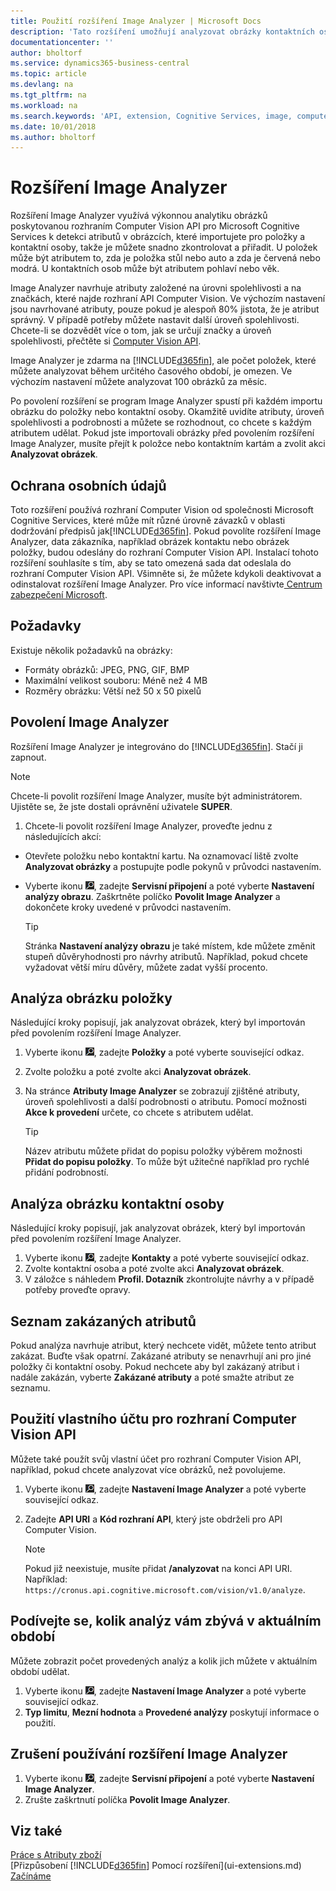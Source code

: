 ```yaml
---
title: Použití rozšíření Image Analyzer | Microsoft Docs
description: 'Tato rozšíření umožňují analyzovat obrázky kontaktních osob a položek a hledat atributy, abyste je mohli rychle přiřadit v Business Central.'
documentationcenter: ''
author: bholtorf
ms.service: dynamics365-business-central
ms.topic: article
ms.devlang: na
ms.tgt_pltfrm: na
ms.workload: na
ms.search.keywords: 'API, extension, Cognitive Services, image, computer vision, attribute, tag, recognition'
ms.date: 10/01/2018
ms.author: bholtorf
---
```


# <a name="the-image-analyzer-extension"></a>Rozšíření Image Analyzer
Rozšíření Image Analyzer využívá výkonnou analytiku obrázků poskytovanou rozhraním Computer Vision API pro Microsoft Cognitive Services k detekci atributů v obrázcích, které importujete pro položky a kontaktní osoby, takže je můžete snadno zkontrolovat a přiřadit. U položek může být atributem to, zda je položka stůl nebo auto a zda je červená nebo modrá. U kontaktních osob může být atributem pohlaví nebo věk.

Image Analyzer navrhuje atributy založené na úrovni spolehlivosti a na značkách, které najde rozhraní API Computer Vision. Ve výchozím nastavení jsou navrhované atributy, pouze pokud je alespoň 80% jistota, že je atribut správný. V případě potřeby můžete nastavit další úroveň spolehlivosti. Chcete-li se dozvědět více o tom, jak se určují značky a úroveň spolehlivosti, přečtěte si [Computer Vision API](https://go.microsoft.com/fwlink/?linkid=851476).  

Image Analyzer je zdarma na [!INCLUDE[d365fin](includes/d365fin_md.md)], ale počet položek, které můžete analyzovat během určitého časového období, je omezen. Ve výchozím nastavení můžete analyzovat 100 obrázků za měsíc.

Po povolení rozšíření se program Image Analyzer spustí při každém importu obrázku do položky nebo kontaktní osoby. Okamžitě uvidíte atributy, úroveň spolehlivosti a podrobnosti a můžete se rozhodnout, co chcete s každým atributem udělat. Pokud jste importovali obrázky před povolením rozšíření Image Analyzer, musíte přejít k položce nebo kontaktním kartám a zvolit akci **Analyzovat obrázek**.  

## <a name="privacy-notice"></a>Ochrana osobních údajů
Toto rozšíření používá rozhraní Computer Vision od společnosti Microsoft Cognitive Services, které může mít různé úrovně závazků v oblasti dodržování předpisů jak[!INCLUDE[d365fin](includes/d365fin_md.md)].  Pokud povolíte rozšíření Image Analyzer, data zákazníka, například obrázek kontaktu nebo obrázek položky, budou odeslány do rozhraní Computer Vision API. Instalací tohoto rozšíření souhlasíte s tím, aby se tato omezená sada dat odeslala do rozhraní Computer Vision API. Všimněte si, že můžete kdykoli deaktivovat a odinstalovat rozšíření Image Analyzer. Pro více informací navštivte[ Centrum zabezpečení Microsoft](https://go.microsoft.com/fwlink/?linkid=851463).

## <a name="requirements"></a>Požadavky
Existuje několik požadavků na obrázky:

* Formáty obrázků: JPEG, PNG, GIF, BMP  
* Maximální velikost souboru: Méně než 4 MB  
* Rozměry obrázku: Větší než 50 x 50 pixelů  

## <a name="to-enable-image-analyzer"></a>Povolení Image Analyzer
Rozšíření Image Analyzer je integrováno do [!INCLUDE[d365fin](includes/d365fin_md.md)]. Stačí ji zapnout.

> [!NOTE]  
> Chcete-li povolit rozšíření Image Analyzer, musíte být administrátorem. Ujistěte se, že jste dostali oprávnění uživatele **SUPER**.

1. Chcete-li povolit rozšíření Image Analyzer, proveďte jednu z následujících akcí:

* Otevřete položku nebo kontaktní kartu. Na oznamovací liště zvolte **Analyzovat obrázky** a postupujte podle pokynů v průvodci nastavením.  
* Vyberte ikonu ![Žárovky, která otevře funkci Řekněte mi](media/ui-search/search_small.png "Řekněte mi, co chcete dělat"), zadejte **Servisní připojení** a poté vyberte **Nastavení analýzy obrazu**. Zaškrtněte políčko **Povolit Image Analyzer** a dokončete kroky uvedené v průvodci nastavením.  

    > [!TIP]  
    > Stránka **Nastavení analýzy obrazu** je také místem, kde můžete změnit stupeň důvěryhodnosti pro návrhy atributů. Například, pokud chcete vyžadovat větší míru důvěry, můžete zadat vyšší procento.

## <a name="to-analyze-an-image-of-an-item"></a>Analýza obrázku položky
Následující kroky popisují, jak analyzovat obrázek, který byl importován před povolením rozšíření Image Analyzer.  

1. Vyberte ikonu ![Žárovky, která otevře funkci Řekněte mi](media/ui-search/search_small.png "Řekněte mi, co chcete dělat"), zadejte **Položky** a poté vyberte související odkaz.  
2. Zvolte položku a poté zvolte akci **Analyzovat obrázek**.  
3. Na stránce **Atributy Image Analyzer** se zobrazují zjištěné atributy, úroveň spolehlivosti a další podrobnosti o atributu. Pomocí možnosti **Akce k provedení** určete, co chcete s atributem udělat.  

    > [!TIP]  
    > Název atributu můžete přidat do popisu položky výběrem možnosti **Přidat do popisu položky**. To může být užitečné například pro rychlé přidání podrobností.  

## <a name="to-analyze-a-picture-of-a-contact-person"></a>Analýza obrázku kontaktní osoby
Následující kroky popisují, jak analyzovat obrázek, který byl importován před povolením rozšíření Image Analyzer.  

1. Vyberte ikonu ![Žárovky, která otevře funkci Řekněte mi](media/ui-search/search_small.png "Řekněte mi, co chcete dělat"), zadejte **Kontakty** a poté vyberte související odkaz.  
2. Zvolte kontaktní osoba a poté zvolte akci **Analyzovat obrázek**.  
3. V záložce s náhledem **Profil. Dotazník** zkontrolujte návrhy a v případě potřeby proveďte opravy.  

## <a name="blacklisting-suggested-attributes"></a>Seznam zakázaných atributů
Pokud analýza navrhuje atribut, který nechcete vidět, můžete tento atribut zakázat. Buďte však opatrní. Zakázané atributy se nenavrhují ani pro jiné položky či kontaktní osoby. Pokud nechcete aby byl zakázaný atribut i nadále zakázán, vyberte **Zakázané atributy** a poté smažte atribut ze seznamu.

## <a name="to-use-your-own-account-for-the-computer-vision-api"></a>Použití vlastního účtu pro rozhraní Computer Vision API
Můžete také použít svůj vlastní účet pro rozhraní Computer Vision API, například, pokud chcete analyzovat více obrázků, než povolujeme.  

1. Vyberte ikonu ![Žárovky, která otevře funkci Řekněte mi](media/ui-search/search_small.png "Řekněte mi, co chcete dělat"), zadejte **Nastavení Image Analyzer** a poté vyberte související odkaz.  
2. Zadejte **API URI** a **Kód rozhraní API**, který jste obdrželi pro API Computer Vision.  

    > [!NOTE]  
    > Pokud již neexistuje, musíte přidat **/analyzovat** na konci API URI. Například: ```https://cronus.api.cognitive.microsoft.com/vision/v1.0/analyze```.

## <a name="to-see-how-many-analyses-you-have-left-in-the-current-period"></a>Podívejte se, kolik analýz vám zbývá v aktuálním období
Můžete zobrazit počet provedených analýz a kolik jich můžete v aktuálním období udělat.  

1. Vyberte ikonu ![Žárovky, která otevře funkci Řekněte mi](media/ui-search/search_small.png "Řekněte mi, co chcete dělat"), zadejte **Nastavení Image Analyzer** a poté vyberte související odkaz.  
2. **Typ limitu**, **Mezní hodnota** a **Provedené analýzy** poskytují informace o použití.  

## <a name="to-stop-using-the-image-analyzer-extension"></a>Zrušení používání rozšíření Image Analyzer
1. Vyberte ikonu ![Žárovky, která otevře funkci Řekněte mi](media/ui-search/search_small.png "Řekněte mi, co chcete dělat"), zadejte **Servisní připojení** a poté vyberte **Nastavení Image Analyzer**.  
2. Zrušte zaškrtnutí políčka **Povolit Image Analyzer**.  

## <a name="see-also"></a>Viz také
[Práce s Atributy zboží](inventory-how-work-item-attributes.md)  
[Přizpůsobení [!INCLUDE[d365fin](includes/d365fin_md.md)] Pomocí rozšíření](ui-extensions.md)  
[Začínáme](product-get-started.md)  
